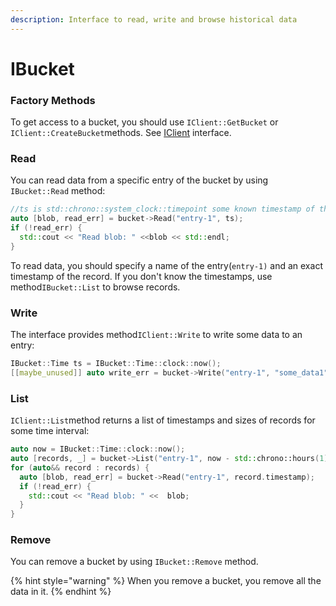 ```yaml
---
description: Interface to read, write and browse historical data
---
```


# IBucket

### Factory Methods

To get access to a bucket, you should use `IClient::GetBucket` or `IClient::CreateBucket`methods. See [IClient](iclient.md) interface.

### Read

You can read data from a specific entry of the bucket by using `IBucket::Read` method:

```cpp
//ts is std::chrono::system_clock::timepoint some known timestamp of the record
auto [blob, read_err] = bucket->Read("entry-1", ts);
if (!read_err) {
  std::cout << "Read blob: " <<blob << std::endl;
}
```

To read data, you should specify a name of the entry(`entry-1)` and an exact timestamp of the record. If you don't know the timestamps, use method`IBucket::List` to browse records.

### Write

The interface provides method`IClient::Write` to write some data to an entry:

```cpp
IBucket::Time ts = IBucket::Time::clock::now();
[[maybe_unused]] auto write_err = bucket->Write("entry-1", "some_data1", ts);
```

### List

`IClient::List`method returns a list of timestamps and sizes of records for some time interval:

```cpp
auto now = IBucket::Time::clock::now();
auto [records, _] = bucket->List("entry-1", now - std::chrono::hours(1), now);
for (auto&& record : records) {
  auto [blob, read_err] = bucket->Read("entry-1", record.timestamp);
  if (!read_err) {
    std::cout << "Read blob: " <<  blob;
  }
}
```



### Remove

You can remove a bucket by using `IBucket::Remove` method.

{% hint style="warning" %}
When you remove a bucket, you remove all the data in it.
{% endhint %}
